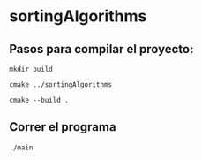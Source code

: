 # sortingAlgorithms

## Pasos para compilar el proyecto:
```
mkdir build
```

```
cmake ../sortingAlgorithms
```

```
cmake --build .
```

## Correr el programa
```
./main
```